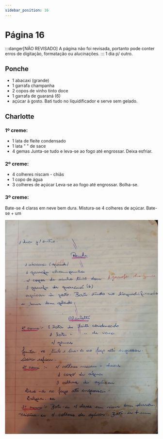 ```yaml
---
sidebar_position: 16
---
```

# Página 16
:::danger[NÃO REVISADO]
A página não foi revisada, portanto pode conter erros de digitação, formatação ou alucinações.
:::
1 dia p/ outro.

## Ponche

*   1 abacaxi (grande)
*   1 garrafa champanha
*   2 copos de vinho tinto doce
*   1 garrafa de guaraná (6)
*   açúcar à gosto.
Bati tudo no liquidificador
e serve sem gelado.

## Charlotte

### 1º creme:

*   1 lata de fleite condensado
*   1 lata " " de sace
*   4 gemas
Junta-se tudo e leva-se ao fogo até engrossar.
Deixa esfriar.

### 2º creme:

*   4 colheres niscam - chiãs
*   1 copo de água
*   3 colheres de açúcar
Leva-se ao fogo até engrossar.
Bolha-se.

### 3º creme:

Bate-se 4 claras em neve bem dura.
Mistura-se 4 colheres de açúcar. Bate-se + um

![imagem base](./images/page_16.png)